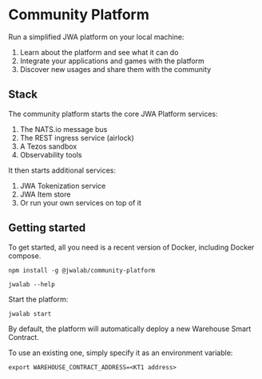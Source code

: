 # Community Platform

Run a simplified JWA platform on your local machine:

1. Learn about the platform and see what it can do
1. Integrate your applications and games with the platform
1. Discover new usages and share them with the community

## Stack

The community platform starts the core JWA Platform services:

1. The NATS.io message bus
1. The REST ingress service (airlock)
1. A Tezos sandbox
1. Observability tools

It then starts additional services:

1. JWA Tokenization service
1. JWA Item store
1. Or run your own services on top of it 


## Getting started

To get started, all you need is a recent version of Docker, including Docker compose.

```
npm install -g @jwalab/community-platform

jwalab --help
```

Start the platform:

```
jwalab start
```

By default, the platform will automatically deploy a new Warehouse Smart Contract.

To use an existing one, simply specify it as an environment variable:

```
export WAREHOUSE_CONTRACT_ADDRESS=<KT1 address>
```